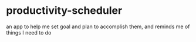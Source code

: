 # productivity-scheduler
an app to help me set goal and plan to accomplish them, and reminds me of things I need to do
